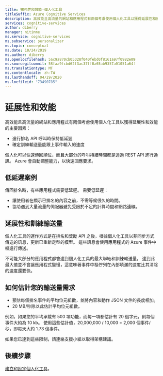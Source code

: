 ```yaml
---
title: 擴充性和效能-個人化工具
titleSuffix: Azure Cognitive Services
description: 高效能且高流量的網站和應用程式有兩個考慮使用個人化工具以獲得延展性和效能的主要因素：延遲和訓練輸送量。
services: cognitive-services
author: diberry
manager: nitinme
ms.service: cognitive-services
ms.subservice: personalizer
ms.topic: conceptual
ms.date: 10/24/2019
ms.author: diberry
ms.openlocfilehash: 5ac9a870cb05328f040febd0f8161a97f0982e09
ms.sourcegitcommit: 58faa9fcbd62f3ac37ff0a65ab9357a01051a64f
ms.translationtype: MT
ms.contentlocale: zh-TW
ms.lasthandoff: 04/29/2020
ms.locfileid: "73490785"
---
```

# <a name="scalability-and-performance"></a>延展性和效能

高效能且高流量的網站和應用程式有兩個考慮使用個人化工具以獲得延展性和效能的主要因素：

* 進行排名 API 呼叫時保持低延遲
* 確定訓練輸送量能跟上事件輸入的速度

個人化可以快速傳回順位，而且大部分的呼叫持續時間都是透過 REST API 進行通訊。 Azure 會自動調整能力，以快速回應要求。

##  <a name="low-latency-scenarios"></a>低延遲案例

傳回排名時，有些應用程式需要低延遲。 需要低延遲：

* 讓使用者在顯示已排名的內容之前，不需等候很久的時間。
* 協助遇到大量流量的伺服器避免受限於不足的計算時間和網路連線。


## <a name="scalability-and-training-throughput"></a>延展性和訓練輸送量

個人化工具的運作方式是在排名和獎勵 API 之後，根據個人化工具以非同步方式傳送的訊息，更新已重新定型的模型。 這些訊息會使用應用程式的 Azure 事件中樞進行傳送。

 不可能大部分的應用程式都會達到個人化工具的最大聯結和訓練輸送量。 達到此最大值並不會讓應用程式變慢，這意味著事件中樞佇列在內部填滿的速度比其清除的速度還要快。

## <a name="how-to-estimate-your-throughput-requirements"></a>如何估計您的輸送量需求

* 預估每個排名事件的平均位元組數，並將內容和動作 JSON 文件的長度相加。
* 20 MB/秒除以此估計平均位元組數。

例如，如果您的平均承載有 500 項功能，而每一項都估計有 20 個字元，則每個事件大約為 10 kb。 使用這些估計值，20,000,000 / 10,000 = 2,000 個事件/秒，即每天大約 1.73 億事件。 

如果您已達到這些限制，請連絡支援小組以取得架構建議。

## <a name="next-steps"></a>後續步驟

[建立和設定個人化工具](how-to-settings.md)。